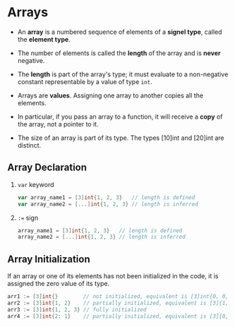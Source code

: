 # Arrays

-   An **array** is a numbered sequence of elements of a **signel type**, called the **element type**.
-   The number of elements is called the **length** of the array and is **never** negative.
-   The **length** is part of the array's type; it must evaluate to a non-negative constant representable by a value of type `int`.

-   Arrays are **values**. Assigning one array to another copies all the elements.
-   In particular, if you pass an array to a function, it will receive a **copy** of the array, not a pointer to it.
-   The size of an array is part of its type. The types [10]int and [20]int are distinct.

## Array Declaration

1. `var` keyword

    ```go
    var array_name1 = [3]int{1, 2, 3}   // length is defined
    var array_name2 = [...]int{1, 2, 3} // length is inferred
    ```

2. `:=` sign

    ```go
    array_name1 = [3]int{1, 2, 3}   // length is defined
    array_name2 = [...]int{1, 2, 3} // length is inferred
    ```

## Array Initialization

If an array or one of its elements has not been initialized in the code, it is assigned the zero value of its type.

```go
arr1 := [3]int{}        // not initialized, equivalent is [3]int{0, 0, 0}
arr2 := [3]int{1, 2}    // partially initialized, equivalent is [3]{1, 2, 0}
arr3 := [3]int{1, 2, 3} // fully initialized
arr4 := [3]int{2: 1}	// partially initialized, equivalent is [3]{0, 0, 1}
```
